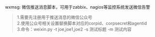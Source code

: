 wxmsg: 微信推送消息脚本，可用于zabbix、nagios等监控系统发送微信告警
>1.需要先注册用于推送消息的微信公众号  
>2.使用公众号相关设置替换脚本对应的corpid、corpsecret和agentid  
>3.命令：weixin.py -t joe,joe1,joe2 -s 测试标题 -m 测试内容  
